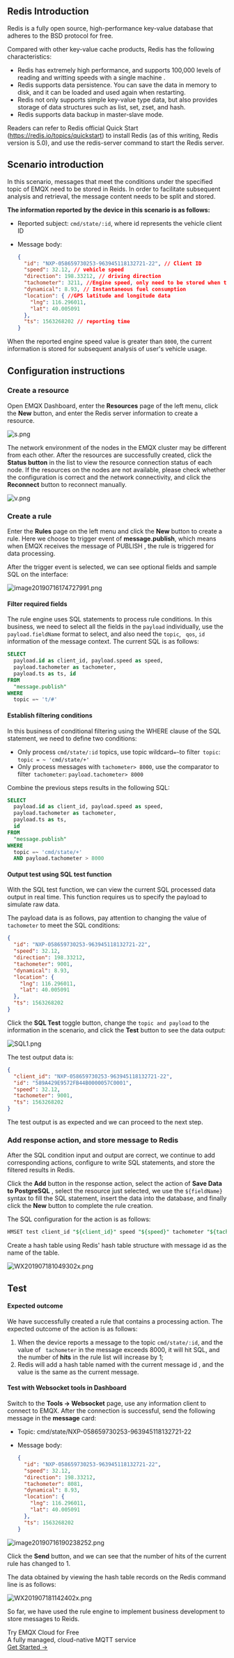 ## Redis Introduction

Redis is a fully open source, high-performance key-value database that adheres to the BSD protocol for free.

Compared with other key-value cache products, Redis has the following characteristics:

- Redis has extremely high performance, and supports 100,000 levels of reading and writting speeds with a single machine .
- Redis supports data persistence. You can save the data in memory to disk, and it can be loaded and used again when restarting.
- Redis not only supports simple key-value type data, but also provides storage of data structures such as list, set, zset, and hash.
- Redis supports data backup in master-slave mode.

Readers can refer to Redis official Quick Start (https://redis.io/topics/quickstart) to install Redis (as of this writing, Redis version is 5.0), and use the redis-server command to start the Redis server.

## Scenario introduction

In this scenario, messages that meet the conditions under the specified topic of EMQX need to be stored in Reids. In order to facilitate subsequent analysis and retrieval, the message content needs to be split and stored.

**The information reported by the device in this scenario is as follows:**

- Reported subject: `cmd/state/:id`, where id represents the vehicle client ID

- Message body:

  ```json
  {
    "id": "NXP-058659730253-963945118132721-22", // Client ID
    "speed": 32.12, // vehicle speed
    "direction": 198.33212, // driving direction
    "tachometer": 3211, //Engine speed, only need to be stored when the value is greater than 8000
    "dynamical": 8.93, // Instantaneous fuel consumption
    "location": { //GPS latitude and longitude data
      "lng": 116.296011,
      "lat": 40.005091
    },
    "ts": 1563268202 // reporting time
  }
  ```



When the reported engine speed value is greater than `8000`, the current information is stored for subsequent analysis of user's vehicle usage.

## Configuration instructions

### Create a resource

Open EMQX Dashboard, enter the **Resources**  page of the left menu, click the  **New** button, and enter the Redis server information to create a resource.

![s.png](https://static.emqx.net/images/84dda5c0c71dbd073ada895a83f54120.png)



The network environment of the nodes in the EMQX cluster may be different from each other. After the resources are successfully created, click the **Status button** in the list to view the resource connection status of each node. If the resources on the nodes are not available, please check whether the configuration is correct and the network connectivity, and click the **Reconnect** button to reconnect manually.

![v.png](https://static.emqx.net/images/9b071cec91b5f05999aa13b0c66c3e35.png)



### Create a rule

Enter the **Rules** page on the left menu and click the **New** button to create a rule. Here we choose to trigger event  of **message.publish**, which means when EMQX receives the message of PUBLISH , the rule is triggered for data processing.

After the trigger event is selected, we can see optional fields and sample SQL on the interface:

![image20190716174727991.png](https://static.emqx.net/images/b3866a53196eb9013302b244c16ed016.png)


#### Filter required fields

The rule engine uses SQL statements to process rule conditions. In this business, we need to select all the fields in the `payload` individually, use the` payload.fieldName` format to select, and also need the `topic`, ` qos`,  `id` information of the message context.  The current SQL is as follows:

```sql
SELECT
  payload.id as client_id, payload.speed as speed, 
  payload.tachometer as tachometer,
  payload.ts as ts, id
FROM
  "message.publish"
WHERE
  topic =~ 't/#'
```



#### Establish filtering conditions

In this business of conditional filtering using the WHERE clause of the SQL statement, we need to define two conditions:

- Only process `cmd/state/:id` topics, use topic wildcard` =~ `to filter` topic`: `topic = ~ 'cmd/state/+'`
- Only process messages with `tachometer> 8000`, use the comparator to filter` tachometer`: `payload.tachometer> 8000`

Combine the previous steps results in the following SQL:

```sql
SELECT
  payload.id as client_id, payload.speed as speed, 
  payload.tachometer as tachometer,
  payload.ts as ts,
  id
FROM
  "message.publish"
WHERE
  topic =~ 'cmd/state/+'
  AND payload.tachometer > 8000
```



#### Output test using SQL test function

With the SQL test function, we can view the current SQL processed data output in real time. This function requires us to specify the payload to simulate raw data.

The payload data is as follows, pay attention to changing the value of `tachometer` to meet the SQL conditions:

```json
{
  "id": "NXP-058659730253-963945118132721-22",
  "speed": 32.12,
  "direction": 198.33212,
  "tachometer": 9001,
  "dynamical": 8.93,
  "location": {
    "lng": 116.296011,
    "lat": 40.005091
  },
  "ts": 1563268202
}
```

Click the **SQL Test** toggle button, change the `topic and payload` to the information in the scenario, and click the **Test** button to see the data output:

![SQL1.png](https://static.emqx.net/images/576ed3c7454d922d42b415338d3f5fae.png)


The test output data is:

```json
{
  "client_id": "NXP-058659730253-963945118132721-22",
  "id": "589A429E9572FB44B0000057C0001",
  "speed": 32.12,
  "tachometer": 9001,
  "ts": 1563268202
}
```



The test output is as expected and we can proceed to the next step.



### Add response action, and store message to Redis

After the SQL condition input and output are correct, we continue to add corresponding actions, configure to write SQL statements, and store the filtered results in Redis.

Click the **Add** button in the response action, select the action of **Save Data to PostgreSQL** , select the resource just selected, we use the `${fieldName}` syntax to fill the SQL statement, insert the data into the database, and finally click the **New** button to complete the rule creation.

The SQL configuration for the action is as follows:

```sql
HMSET test client_id "${client_id}" speed "${speed}" tachometer "${tachometer}" ts "${ts}" msg_id "${msg_id}"
```

Create a hash table using Redis' hash table structure with message id as the name of the table.

![WX201907181049302x.png](https://static.emqx.net/images/1dc598bb55cc60056914e8021bfeb116.png)


## Test

#### Expected outcome

We have successfully created a rule that contains a processing action. The expected outcome of the action is as follows:

1. When the device reports a message to the topic `cmd/state/:id`, and the value of ` tachometer` in the message exceeds 8000, it will hit SQL, and the number of **hits** in the rule list will increase by 1;
2. Redis will add a hash table named with the current message id , and the value is the same as the current message.



#### Test with Websocket tools in Dashboard

Switch to the **Tools ->  Websocket**  page, use any information client to connect to EMQX. After the connection is successful, send the following message in the  **message** card:

- Topic: cmd/state/NXP-058659730253-963945118132721-22

- Message body:

  ```json
  {
    "id": "NXP-058659730253-963945118132721-22",
    "speed": 32.12,
    "direction": 198.33212,
    "tachometer": 8081,
    "dynamical": 8.93,
    "location": {
      "lng": 116.296011,
      "lat": 40.005091
    },
    "ts": 1563268202
  }
  ```
![image20190716190238252.png](https://static.emqx.net/images/263afcad19634033c8294d806173d74f.png)



Click the **Send** button, and we can see that the number of hits of the current rule has changed to 1.

The data obtained by viewing the hash table records on the Redis command line is as follows:

![WX201907181142402x.png](https://static.emqx.net/images/ea5cf04f77cbbc8b76d58965a4ba856a.png)

So far, we have used the rule engine to implement business development to store messages to Reids.


<section class="promotion">
    <div>
        Try EMQX Cloud for Free
        <div class="is-size-14 is-text-normal has-text-weight-normal">A fully managed, cloud-native MQTT service</div>
    </div>
    <a href="https://www.emqx.com/en/signup?continue=https://cloud-intl.emqx.com/console/deployments/0?oper=new" class="button is-gradient px-5">Get Started →</a >
</section>
